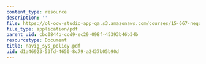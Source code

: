 ```yaml
---
content_type: resource
description: ''
file: https://ol-ocw-studio-app-qa.s3.amazonaws.com/courses/15-667-negotiation-and-conflict-management-spring-2001/d1a4692353fd46508c79a2437b05b90d_navig_sys_policy.pdf
file_type: application/pdf
parent_uid: cbc0844b-ccd9-ec29-098f-45393b46b34b
resourcetype: Document
title: navig_sys_policy.pdf
uid: d1a46923-53fd-4650-8c79-a2437b05b90d
---
```

